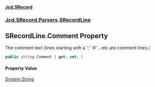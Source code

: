 #### [Jcd.SRecord](index.md 'index')
### [Jcd.SRecord.Parsers](Jcd.SRecord.Parsers.md 'Jcd.SRecord.Parsers').[SRecordLine](Jcd.SRecord.Parsers.SRecordLine.md 'Jcd.SRecord.Parsers.SRecordLine')

## SRecordLine.Comment Property

The comment text (lines starting with a ';' '#' ...etc are comment lines.)

```csharp
public string Comment { get; set; }
```

#### Property Value
[System.String](https://docs.microsoft.com/en-us/dotnet/api/System.String 'System.String')